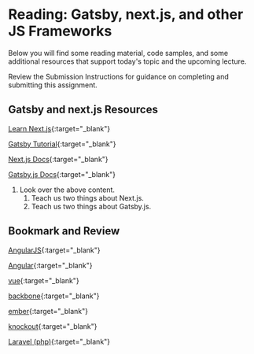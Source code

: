 # Reading: Gatsby, next.js, and other JS Frameworks

Below you will find some reading material, code samples, and some additional resources that support today's topic and the upcoming lecture.

Review the Submission Instructions for guidance on completing and submitting this assignment.

## Gatsby and next.js Resources

[Learn Next.js](https://nextjs.org/learn/basics/getting-started){:target="_blank"}

[Gatsby Tutorial](https://www.gatsbyjs.org/tutorial/){:target="_blank"}

[Next.js Docs](https://nextjs.org/docs){:target="_blank"}

[Gatsby.js Docs](https://www.gatsbyjs.org/docs/){:target="_blank"}

1. Look over the above content.  
    1. Teach us two things about Next.js.
    1. Teach us two things about Gatsby.js.

## Bookmark and Review

[AngularJS](https://angularjs.org/){:target="_blank"}

[Angular](https://angular.io/){:target="_blank"}

[vue](https://vuejs.org/){:target="_blank"}

[backbone](http://backbonejs.org/){:target="_blank"}

[ember](https://www.emberjs.com/){:target="_blank"}

[knockout](https://knockoutjs.com/){:target="_blank"}

[Laravel (php)](https://laravel.com/){:target="_blank"}
